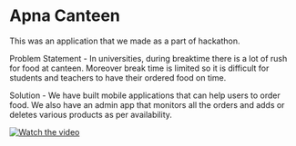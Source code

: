 # Apna Canteen

This was an application that we made as a part of hackathon.

Problem Statement - In universities, during breaktime there is a lot of rush for food at canteen. Moreover
break time is limited so it is difficult for students and teachers to have their ordered food on time.

Solution - We have built mobile applications that can help users to order food.
           We also have an admin app that monitors all the orders and adds or deletes various products as per availability.
           
[![Watch the video](https://i.imgur.com/vKb2F1B.png)](https://youtu.be/I7wPQPE1WHw)

                    
